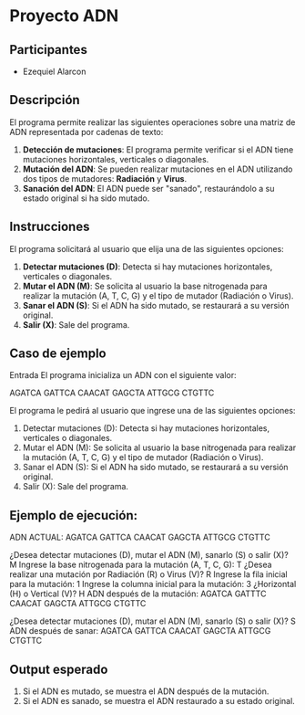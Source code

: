 # Proyecto ADN
## Participantes

- Ezequiel Alarcon

## Descripción

El programa permite realizar las siguientes operaciones sobre una matriz de ADN representada por cadenas de texto:

1. **Detección de mutaciones**: El programa permite verificar si el ADN tiene mutaciones horizontales, verticales o diagonales.
2. **Mutación del ADN**: Se pueden realizar mutaciones en el ADN utilizando dos tipos de mutadores: **Radiación** y **Virus**.
3. **Sanación del ADN**: El ADN puede ser "sanado", restaurándolo a su estado original si ha sido mutado.

## Instrucciones

El programa solicitará al usuario que elija una de las siguientes opciones:

1. **Detectar mutaciones (D)**: Detecta si hay mutaciones horizontales, verticales o diagonales.
2. **Mutar el ADN (M)**: Se solicita al usuario la base nitrogenada para realizar la mutación (A, T, C, G) y el tipo de mutador (Radiación o Virus).
3. **Sanar el ADN (S)**: Si el ADN ha sido mutado, se restaurará a su versión original.
4. **Salir (X)**: Sale del programa.

## Caso de ejemplo

Entrada
El programa inicializa un ADN con el siguiente valor:

AGATCA
GATTCA
CAACAT
GAGCTA
ATTGCG
CTGTTC

El programa le pedirá al usuario que ingrese una de las siguientes opciones:

1. Detectar mutaciones (D): Detecta si hay mutaciones horizontales, verticales o diagonales.
2. Mutar el ADN (M): Se solicita al usuario la base nitrogenada para realizar la mutación (A, T, C, G) y el tipo de   mutador (Radiación o Virus).
3. Sanar el ADN (S): Si el ADN ha sido mutado, se restaurará a su versión original.
4. Salir (X): Sale del programa.

## Ejemplo de ejecución:

ADN ACTUAL:
AGATCA
GATTCA
CAACAT
GAGCTA
ATTGCG
CTGTTC

¿Desea detectar mutaciones (D), mutar el ADN (M), sanarlo (S) o salir (X)? M
Ingrese la base nitrogenada para la mutación (A, T, C, G): T
¿Desea realizar una mutación por Radiación (R) o Virus (V)? R
Ingrese la fila inicial para la mutación: 1
Ingrese la columna inicial para la mutación: 3
¿Horizontal (H) o Vertical (V)? H
ADN después de la mutación:
AGATCA
GATTTC
CAACAT
GAGCTA
ATTGCG
CTGTTC

¿Desea detectar mutaciones (D), mutar el ADN (M), sanarlo (S) o salir (X)? S
ADN después de sanar:
AGATCA
GATTCA
CAACAT
GAGCTA
ATTGCG
CTGTTC

## Output esperado

1. Si el ADN es mutado, se muestra el ADN después de la mutación.
2. Si el ADN es sanado, se muestra el ADN restaurado a su estado original.
